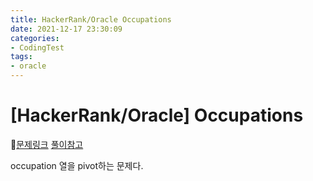 ```yaml
---
title: HackerRank/Oracle Occupations
date: 2021-12-17 23:30:09
categories:
- CodingTest
tags:
- oracle
---
```


# [HackerRank/Oracle] Occupations

📌[문제링크](https://www.hackerrank.com/challenges/occupations/problem) [풀이참고](https://yurimyurim.tistory.com/11)

 

occupation 열을 pivot하는 문제다. 


